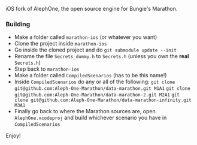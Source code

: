 iOS fork of AlephOne, the open source engine for Bungie's Marathon.

### Building

- Make a folder called `marathon-ios` (or whatever you want)
- Clone the project inside `marathon-ios`
- Go inside the cloned project and do `git submodule update --init`
- Rename the file `Secrets_dummy.h` to `Secrets.h` (unless you own the **real** `Secrets.h`)
- Step back to `marathon-ios`
- Make a folder called `CompiledScenarios` (has to be this name!)
- Inside `CompiledScenarios` do any or all of the following:
	`git clone git@github.com:Aleph-One-Marathon/data-marathon.git M1A1`
	`git clone git@github.com:Aleph-One-Marathon/data-marathon-2.git M2A1`
	`git clone git@github.com:Aleph-One-Marathon/data-marathon-infinity.git M3A1`
- Finally go back to where the Marathon sources are, open `AlephOne.xcodeproj` and build whichever scenario you have in `CompiledScenarios`

Enjoy!

